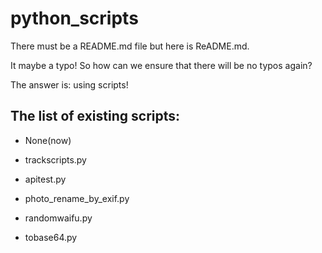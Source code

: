 # python_scripts

There must be a README.md file but here is ReADME.md.

It maybe a typo! So how can we ensure that there will be no typos again?

The answer is: using scripts!

## The list of existing scripts:

- None(now)
- trackscripts.py

- apitest.py

- photo_rename_by_exif.py

- randomwaifu.py

- tobase64.py

